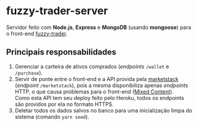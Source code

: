 # fuzzy-trader-server

Servidor feito com **Node.js**, **Express** e **MongoDB** (usando **mongoose**) para o front-end [fuzzy-trader](https://github.com/miguelriosoliveira/fuzzy-trader).

## Principais responsabilidades

1. Gerenciar a carteira de ativos comprados (_endpoints_ `/wallet` e `/purchase`).
1. Servir de ponte entre o front-end e a API provida pela [marketstack](https://marketstack.com/) (_endpoint_ `/marketstack`), pois a mesma disponibiliza apenas _endpoints_ HTTP, o que causa problemas para o front-end ([Mixed Content](https://stackoverflow.com/questions/37043719/how-can-i-allow-mixed-contents-http-with-https-using-content-security-policy-m)).<br/>
   Como esta API tem seu deploy feito pelo Heroku, todos os endpoints são providos por ela no formato HTTPS.
1. Deletar todos os dados salvos no banco para uma inicialização limpa do sistema (comando `yarn seed`).
